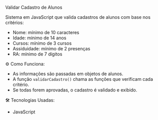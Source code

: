 Validar Cadastro de Alunos  

Sistema em JavaScript que valida cadastros de alunos com base nos critérios:  
- Nome: mínimo de 10 caracteres  
- Idade: mínimo de 14 anos  
- Cursos: mínimo de 3 cursos  
- Assiduidade: mínimo de 2 presenças  
- RA: mínimo de 7 dígitos  

 ⚙️ Como Funciona:  
- As informações são passadas em objetos de alunos.  
- A função `validarCadastro()` chama as funções que verificam cada critério.  
- Se todas forem aprovadas, o cadastro é validado e exibido.  

 🛠️ Tecnologias Usadas:  
- JavaScript  
